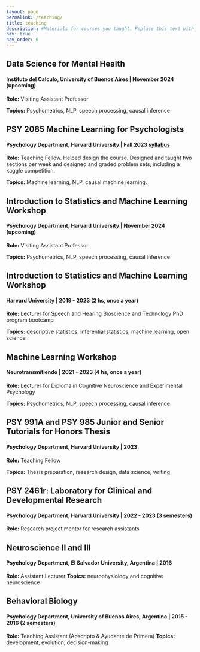 ```yaml
---
layout: page
permalink: /teaching/
title: teaching
description: #Materials for courses you taught. Replace this text with your description.
nav: true
nav_order: 6
---
```


## Data Science for Mental Health 
#### Instituto del Calculo, University of Buenos Aires | November 2024 (upcoming)
**Role:** Visiting Assistant Professor

**Topics:** Psychometrics, NLP, speech processing, causal inference 

## PSY 2085 Machine Learning for Psychologists
#### Psychology Department, Harvard University | Fall 2023 [syllabus](https://drive.google.com/file/d/1bqxnEVFarTLSjsK8lhLhLgc2AzF3_-Uj/view?usp=sharing)
**Role:** Teaching Fellow. Helped design the course. Designed and taught two sections per week and designed and graded problem sets, including a kaggle competition. 

**Topics:** Machine learning, NLP, causal machine learning. 

## Introduction to Statistics and Machine Learning Workshop
#### Psychology Department, Harvard University | November 2024 (upcoming)
**Role:** Visiting Assistant Professor

**Topics:** Psychometrics, NLP, speech processing, causal inference 

## Introduction to Statistics and Machine Learning Workshop
#### Harvard University | 2019 - 2023 (2 hs, once a year)
**Role:** Lecturer for Speech and Hearing Bioscience and Technology PhD program bootcamp

**Topics:** descriptive statistics, inferential statistics, machine learning, open science

## Machine Learning Workshop
#### Neurotransmitiendo | 2021 - 2023 (4 hs, once a year)
**Role:** Lecturer for Diploma in Cognitive Neuroscience and Experimental Psychology

**Topics:** Psychometrics, NLP, speech processing, causal inference 

## PSY 991A and PSY 985 Junior and Senior Tutorials for Honors Thesis
#### Psychology Department, Harvard University | 2023
**Role:** Teaching Fellow

**Topics:** Thesis preparation, research design, data science, writing

## PSY 2461r: Laboratory for Clinical and Developmental Research
#### Psychology Department, Harvard University | 2022 - 2023 (3 semesters)
**Role:** Research project mentor for research assistants

## Neuroscience II and III 
#### Psychology Department, El Salvador University, Argentina | 2016
**Role:** Assistant Lecturer
**Topics:** neurophysiology and cognitive neuroscience

## Behavioral Biology
#### Psychology Department, University of Buenos Aires, Argentina | 2015 - 2016 (2 semesters)
**Role:** Teaching Assistant (Adscripto & Ayudante de Primera)
**Topics:** development, evolution, decision-making
